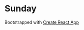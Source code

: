 # Sunday

Bootstrapped with [Create React App](https://github.com/facebookincubator/create-react-app)

